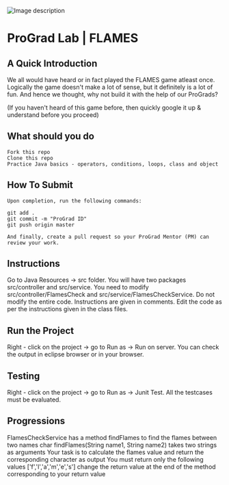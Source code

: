 ![Image description](https://i1.faceprep.in/ProGrad/face-logo-resized.png)

# ProGrad Lab | FLAMES

## A Quick Introduction

We all would have heard or in fact played the FLAMES game atleast once. Logically the game doesn't make a lot of sense, but it definitely is a lot of fun. And hence we thought, why not build it with the help of our ProGrads? 

(If you haven't heard of this game before, then quickly google it up & understand before you proceed)

## What should you do
```
Fork this repo
Clone this repo
Practice Java basics - operators, conditions, loops, class and object
```

## How To Submit
```
Upon completion, run the following commands:

git add .
git commit -m "ProGrad ID"
git push origin master

And finally, create a pull request so your ProGrad Mentor (PM) can review your work.
```

## Instructions
Go to Java Resources -> src folder. You will have two packages src/controller and src/service.
You need to modify src/controller/FlamesCheck and src/service/FlamesCheckService. Do not modify the entire code. Instructions are given in comments. Edit the code as per the instructions given in the class files.

## Run the Project
Right - click on the project -> go to Run as -> Run on server. You can check the output in eclipse browser or in your browser.

## Testing
Right - click on the project -> go to Run as -> Junit Test. All the testcases must be evaluated.

## Progressions
FlamesCheckService has a method findFlames to find the flames between two names
char findFlames(String name1, String name2) takes two strings as arguments
Your task is to calculate the flames value and return the corresponding character as output 
You must return only the following values ['f','l','a','m','e','s']
change the return value at the end of the method corresponding to your return value
